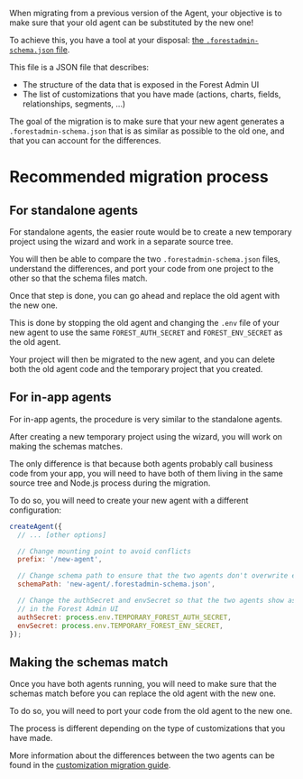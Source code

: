 When migrating from a previous version of the Agent, your objective is to make sure that your old agent can be substituted by the new one!

To achieve this, you have a tool at your disposal: [the `.forestadmin-schema.json` file](../../under-the-hood/forestadmin-schema.md).

This file is a JSON file that describes:

- The structure of the data that is exposed in the Forest Admin UI
- The list of customizations that you have made (actions, charts, fields, relationships, segments, ...)

The goal of the migration is to make sure that your new agent generates a `.forestadmin-schema.json` that is as similar as possible to the old one, and that you can account for the differences.

# Recommended migration process

## For standalone agents

For standalone agents, the easier route would be to create a new temporary project using the wizard and work in a separate source tree.

You will then be able to compare the two `.forestadmin-schema.json` files, understand the differences, and port your code from one project to the other so that the schema files match.

Once that step is done, you can go ahead and replace the old agent with the new one.

This is done by stopping the old agent and changing the `.env` file of your new agent to use the same `FOREST_AUTH_SECRET` and `FOREST_ENV_SECRET` as the old agent.

Your project will then be migrated to the new agent, and you can delete both the old agent code and the temporary project that you created.

## For in-app agents

For in-app agents, the procedure is very similar to the standalone agents.

After creating a new temporary project using the wizard, you will work on making the schemas matches.

The only difference is that because both agents probably call business code from your app, you will need to have both of them living in the same source tree and Node.js process during the migration.

To do so, you will need to create your new agent with a different configuration:

```javascript
createAgent({
  // ... [other options]

  // Change mounting point to avoid conflicts
  prefix: '/new-agent',

  // Change schema path to ensure that the two agents don't overwrite each other schemas
  schemaPath: 'new-agent/.forestadmin-schema.json',

  // Change the authSecret and envSecret so that the two agents show as two different projects
  // in the Forest Admin UI
  authSecret: process.env.TEMPORARY_FOREST_AUTH_SECRET,
  envSecret: process.env.TEMPORARY_FOREST_ENV_SECRET,
});
```

<!-- FIXME add a screenshot of the UI where we show how to add the prefix in the app url -->

## Making the schemas match

Once you have both agents running, you will need to make sure that the schemas match before you can replace the old agent with the new one.

To do so, you will need to port your code from the old agent to the new one.

The process is different depending on the type of customizations that you have made.

More information about the differences between the two agents can be found in the [customization migration guide](./customizations/README.md).
